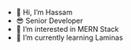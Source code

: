 - 👋 Hi, I’m Hassam
- 😎 Senior Developer
- 👀 I’m interested in MERN Stack
- 🌱 I’m currently learning Laminas
